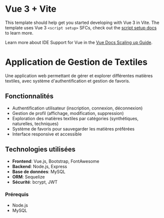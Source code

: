 # Vue 3 + Vite

This template should help get you started developing with Vue 3 in Vite. The template uses Vue 3 `<script setup>` SFCs, check out the [script setup docs](https://v3.vuejs.org/api/sfc-script-setup.html#sfc-script-setup) to learn more.

Learn more about IDE Support for Vue in the [Vue Docs Scaling up Guide](https://vuejs.org/guide/scaling-up/tooling.html#ide-support).


# Application de Gestion de Textiles

Une application web permettant de gérer et explorer différentes matières textiles, avec système d'authentification et gestion de favoris.

## Fonctionnalités

- Authentification utilisateur (inscription, connexion, déconnexion)
- Gestion de profil (affichage, modification, suppression)
- Exploration des matières textiles par catégories (synthétiques, naturelles, techniques)
- Système de favoris pour sauvegarder les matières préférées
- Interface responsive et accessible

## Technologies utilisées

- **Frontend**: Vue.js, Bootstrap, FontAwesome
- **Backend**: Node.js, Express
- **Base de données**: MySQL
- **ORM**: Sequelize
- **Sécurité**: bcrypt, JWT


### Prérequis

- Node.js
- MySQL


